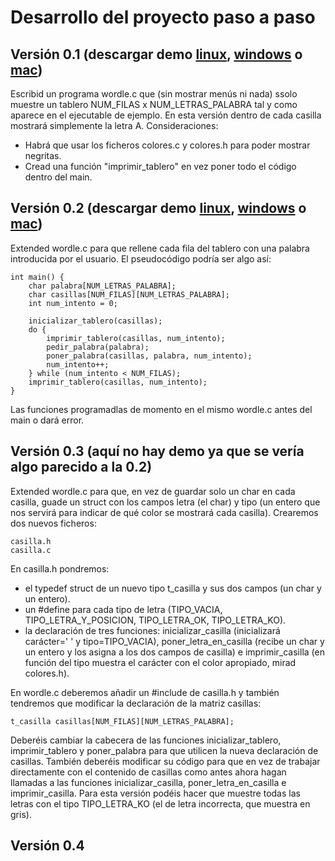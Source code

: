# Desarrollo del proyecto paso a paso

## Versión 0.1 (descargar demo [linux](wordle_v0.1), [windows](wordle_v0.1.exe) o [mac](wordle_v0.1_mac))

Escribid un programa wordle.c que (sin mostrar menús ni nada) ssolo muestre un tablero NUM_FILAS x NUM_LETRAS_PALABRA tal y como aparece en el ejecutable de ejemplo. En esta versión dentro de cada casilla mostrará simplemente la letra A. Consideraciones:

- Habrá que usar los ficheros colores.c y colores.h para poder mostrar negritas.
- Cread una función "imprimir_tablero" en vez poner todo el código dentro del main.

## Versión 0.2 (descargar demo [linux](wordle_v0.2), [windows](wordle_v0.2.exe) o [mac](wordle_v0.2_mac))

Extended wordle.c para que rellene cada fila del tablero con una palabra introducida por el usuario. El pseudocódigo podría ser algo así:

	int main() {
		char palabra[NUM_LETRAS_PALABRA];
		char casillas[NUM_FILAS][NUM_LETRAS_PALABRA];
		int num_intento = 0; 

		inicializar_tablero(casillas);
		do {
			imprimir_tablero(casillas, num_intento);
			pedir_palabra(palabra);
			poner_palabra(casillas, palabra, num_intento);
			num_intento++;
		} while (num_intento < NUM_FILAS);
		imprimir_tablero(casillas, num_intento);
	}

Las funciones programadlas de momento en el mismo wordle.c antes del main o dará error.

## Versión 0.3 (aquí no hay demo ya que se vería algo parecido a la 0.2)

Extended wordle.c para que, en vez de guardar solo un char en cada casilla, guade un struct con los campos letra (el char) y tipo (un entero que nos servirá para indicar de qué color se mostrará cada casilla). Crearemos dos nuevos ficheros:

	casilla.h
	casilla.c

En casilla.h pondremos:

- el typedef struct de un nuevo tipo t_casilla y sus dos campos (un char y un entero).
- un #define para cada tipo de letra (TIPO_VACIA, TIPO_LETRA_Y_POSICION, TIPO_LETRA_OK, TIPO_LETRA_KO).
- la declaración de tres funciones: inicializar_casilla (inicializará carácter=' ' y tipo=TIPO_VACIA), poner_letra_en_casilla (recibe un char y un entero y los asigna a los dos campos de casilla) e imprimir_casilla (en función del tipo muestra el carácter con el color apropiado, mirad colores.h).

En wordle.c deberemos añadir un #include de casilla.h y también tendremos que modificar la declaración de la matriz casillas:

	t_casilla casillas[NUM_FILAS][NUM_LETRAS_PALABRA];

Deberéis cambiar la cabecera de las funciones inicializar_tablero, imprimir_tablero y poner_palabra para que utilicen la nueva declaración de casillas. También deberéis modificar su código para que en vez de trabajar directamente con el contenido de casillas como antes ahora hagan llamadas a las funciones inicializar_casilla, poner_letra_en_casilla e imprimir_casilla. Para esta versión podéis hacer que muestre todas las letras con el tipo TIPO_LETRA_KO (el de letra incorrecta, que muestra en gris).

## Versión 0.4 


 

